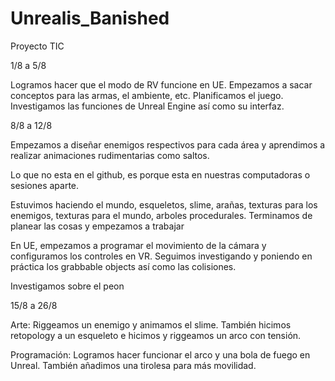 # Unrealis_Banished
 Proyecto TIC

1/8 a 5/8

Logramos hacer que el modo de RV funcione en UE. Empezamos a sacar conceptos para las armas, el ambiente, etc. Planificamos el juego.
Investigamos las funciones de Unreal Engine así como su interfaz.

8/8 a 12/8

Empezamos a diseñar enemigos respectivos para cada área y aprendimos a realizar animaciones rudimentarias como saltos.

Lo que no esta en el github, es porque esta en nuestras computadoras o sesiones aparte.

Estuvimos haciendo el mundo, esqueletos, slime, arañas, texturas para los enemigos, texturas para el mundo, arboles procedurales. Terminamos de planear las cosas y empezamos a trabajar

En UE, empezamos a programar el movimiento de la cámara y configuramos los controles en VR.  Seguimos investigando y poniendo en práctica los grabbable objects así como las colisiones.

Investigamos sobre el peon



15/8 a 26/8

Arte: Riggeamos un enemigo y animamos el slime. También hicimos retopology a un esqueleto e hicimos y riggeamos un arco con tensión.

Programación: Logramos hacer funcionar el arco y una bola de fuego en Unreal. También añadimos una tirolesa para más movilidad. 
